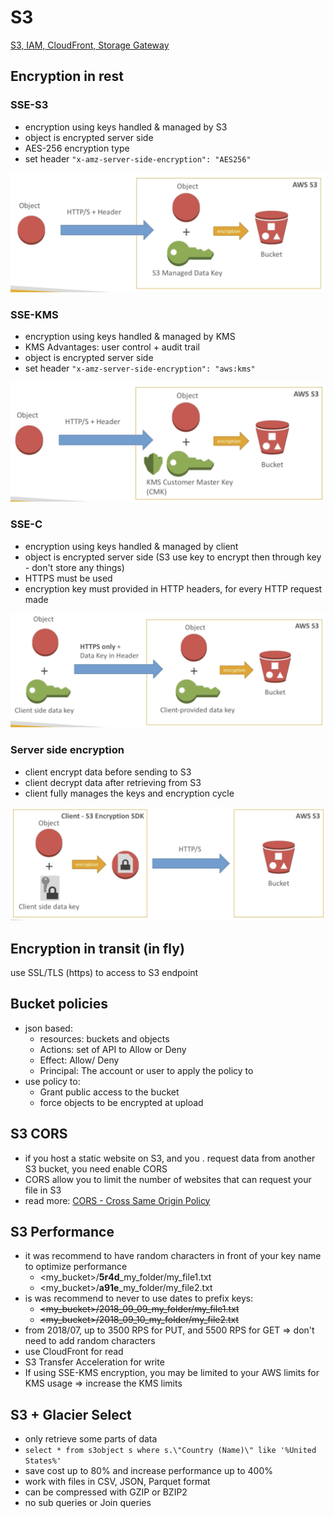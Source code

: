 # S3

[S3, IAM, CloudFront, Storage Gateway](https://www.notion.so/S3-IAM-CloudFront-Storage-Gateway-a74c7e11ecce41bf9160f7a521f47392) 

## Encryption in rest

### SSE-S3

- encryption using keys handled & managed by S3
- object is encrypted server side
- AES-256 encryption type
- set header `"x-amz-server-side-encryption": "AES256"`

![S3/Untitled.png](images/s3-1.png)

### SSE-KMS

- encryption using keys handled & managed by KMS
- KMS Advantages: user control + audit trail
- object is encrypted server side
- set header `"x-amz-server-side-encryption": "aws:kms"`

![S3/Untitled%201.png](images/s3-2.png)

### SSE-C

- encryption using keys handled & managed by client
- object is encrypted server side (S3 use key to encrypt then through key - don't store any things)
- HTTPS must be used
- encryption key must  provided in HTTP headers, for every HTTP request made

![S3/Untitled%202.png](images/s3-3.png)

### Server side encryption

- client encrypt data before sending to S3
- client decrypt data after retrieving from S3
- client fully manages the keys and encryption cycle

![S3/Untitled%203.png](images/s3-4.png)

## Encryption in transit (in fly)

use SSL/TLS (https) to access to S3 endpoint

## Bucket policies

- json based:
    - resources: buckets and objects
    - Actions: set of API to Allow or Deny
    - Effect: Allow/ Deny
    - Principal: The account or user to apply the policy to
- use policy to:
    - Grant public access to the bucket
    - force objects to be encrypted at upload

## S3 CORS

- if you host a static website on S3, and you . request data from another S3 bucket, you need enable CORS
- CORS allow you to limit the number of websites that can request your file in S3
- read more: [CORS - Cross Same Origin Policy](https://www.notion.so/CORS-Cross-Same-Origin-Policy-98390b3dd7554abcbad0a53485ee75d9)

## S3 Performance

- it was recommend to have random characters in front of your key name to optimize performance
    - <my_bucket>/**5r4d**_my_folder/my_file1.txt
    - <my_bucket>/**a91e**_my_folder/my_file2.txt
- is was recommend to never to use dates to prefix keys:
    - ~~<my_bucket>/2018_09_09_my_folder/my_file1.txt~~
    - ~~<my_bucket>/2018_09_10_my_folder/my_file2.txt~~
- from 2018/07, up to 3500 RPS for PUT, and 5500 RPS for GET ⇒ don't need to add random characters
- use CloudFront for read
- S3 Transfer Acceleration for write
- If using SSE-KMS encryption, you may be limited to your AWS limits for KMS usage ⇒ increase the KMS limits

## S3 + Glacier Select

- only retrieve some parts of data
- `select * from s3object s where s.\"Country (Name)\" like '%United States%'`
- save cost up to 80% and increase performance up to 400%
- work with files in CSV, JSON, Parquet format
- can be compressed with GZIP or BZIP2
- no sub queries or Join queries